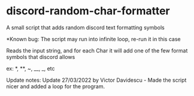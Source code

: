 # discord-random-char-formatter
A small script that adds random discord text formatting symbols

*Known bug: The script may run into infinite loop, re-run it in this case

Reads the input string, and for each Char it will add one of the few format symbols that discord allows

ex: *, **, ~, __, _, etc

Update notes:
Update 27/03/2022 by Victor Davidescu - Made the script nicer and added a loop for the program.
